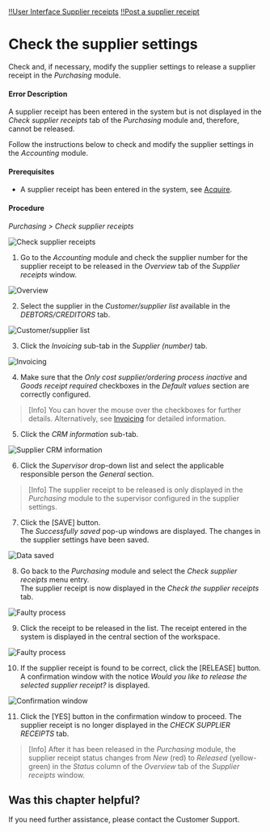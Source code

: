 [!!User Interface Supplier receipts](../UserInterface/01_Book.md#supplier-receipts)
[!!Post a supplier receipt](../Operation/10_ManageReceipts.md#post-a-supplier-receipt)

# Check the supplier settings

Check and, if necessary, modify the supplier settings to release a supplier receipt in the *Purchasing* module.

#### Error Description

A supplier receipt has been entered in the system but is not displayed in the *Check supplier receipts* tab of the *Purchasing* module and, therefore, cannot be released.

Follow the instructions below to check and modify the supplier settings in the *Accounting* module.

#### Prerequisites

- A supplier receipt has been entered in the system, see [Acquire](../Operation/10_ManageReceipts.md#acquire).

#### Procedure

*Purchasing > Check supplier receipts*

![Check supplier receipts](../../Assets/Screenshots/RetailSuiteAccounting/Book/CheckSupplierReceiptsEmpty.png "[Check supplier receipts]")

1. Go to the *Accounting* module and check the supplier number for the supplier receipt to be released in the *Overview* tab of the *Supplier receipts* window.

  ![Overview](../../Assets/Screenshots/RetailSuiteAccounting/Book/SupplierReceiptsOverview01.png "[Overview]")

2. Select the supplier in the *Customer/supplier list* available in the *DEBTORS/CREDITORS* tab.

  ![Customer/supplier list](../../Assets/Screenshots/RetailSuiteAccounting/Settings/CustomerSupplier/CustomerSupplierList.png "[Customer/supplier list]")

3. Click the *Invoicing* sub-tab in the *Supplier (number)* tab.

  ![Invoicing](../../Assets/Screenshots/RetailSuiteAccounting/Settings/CustomerSupplier/Billing02.png "[Invoicing]")

4. Make sure that the *Only cost supplier/ordering process inactive* and *Goods receipt required* checkboxes in the *Default values* section are correctly configured.

  > [Info] You can hover the mouse over the checkboxes for further details. Alternatively, see [Invoicing](../UserInterface/02a_DebtorsCreditors.md#invoicing-1) for detailed information.

5. Click the *CRM information* sub-tab.  

  ![Supplier CRM information](../../Assets/Screenshots/RetailSuiteAccounting/Settings/CustomerSupplier/CRMInformation02b.png "[Supplier CRM information]")

6. Click the *Supervisor* drop-down list and select the applicable responsible person the *General* section.  

  > [Info] The supplier receipt to be released is only displayed in the *Purchasing* module to the supervisor configured in the supplier settings.

7. Click the [SAVE] button.  
The *Successfully saved* pop-up windows are displayed. The changes in the supplier settings have been saved.

  ![Data saved](../../Assets/Screenshots/RetailSuiteAccounting/Settings/CustomerSupplier/InvoicingCRMDataSaved.png "[Data saved]")

8. Go back to the *Purchasing* module and select the *Check supplier receipts* menu entry.  
The supplier receipt is now displayed in the *Check the supplier receipts* tab.

  ![Faulty process](../../Assets/Screenshots/RetailSuiteAccounting/Book/CheckSupplierReceipts01.png "[Faulty process]")

9. Click the receipt to be released in the list.
The receipt entered in the system is displayed in the central section of the workspace.  

  ![Faulty process](../../Assets/Screenshots/RetailSuiteAccounting/Book/CheckSupplierReceipts02.png "[Faulty process]")

10. If the supplier receipt is found to be correct, click the [RELEASE] button. A confirmation window with the notice *Would you like to release the selected supplier receipt?* is displayed.

  ![Confirmation window](../../Assets/Screenshots/RetailSuiteAccounting/Book/ReleaseSupplierReceipt.png "[Confirmation window]")

11. Click the [YES] button in the confirmation window to proceed.
The supplier receipt is no longer displayed in the *CHECK SUPPLIER RECEIPTS* tab.

  > [Info] After it has been released in the *Purchasing* module, the supplier receipt status changes from *New* (red) to *Released* (yellow-green) in the *Status* column of the *Overview* tab of the *Supplier receipts* window.

[comment]: <> (Drei letzte Punkte sind gleich wie "Release a supplier receipt in Purchasing" in 10_ManageReceipts.md#post-a-supplier-receipt. Verlinken oder so lassen? Prozedur geht dann weiter mit Financial accounting takeover. Schritt 12 mit Verlinkung dahin oder so lassen?)


## Was this chapter helpful?

If you need further assistance, please contact the Customer Support.
